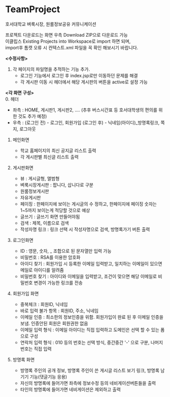 TeamProject
===========
<p>호서대학교 벼룩시장, 원룸정보공유 커뮤니케이션</p>

프로젝트 다운로드는 화면 우측 Download ZIP으로 다운로드 가능<br>
이클립스 Existing Projects into Workspace로 import 하면 되며,<br>
import후 톰캣 오류 시 컨텍스트.xml 파일을 꼭 확인 해보시기 바랍니다.<br>

<b><수정사항></b><br>
1. 각 페이지의 파일명을 추적하는 기능 추가.
   - 로그인 기능에서 로그인 후 index.jsp로만 이동하던 문제를 해결
   - 각 게시판 이동 시 헤더에서 해당 게시판의 버튼을 active로 설정 가능

<b><각 화면 구성></b><br>
0. 헤더
   - 좌측 : HOME, 게시판1, 게시판2, .... (추후 버스시간표 등 호서대학생의 편의를 위한 것도 추가 예정)
   - 우측 : (로그인 전) - 로그인, 회원가입
            (로그인 후) - 닉네임(아이디)_방명록링크, 쪽지, 로그아웃

1. 메인화면
   - 학교 홈페이지의 최신 공지글 리스트 출력
   - 각 게시판별 최신글 리스트 출력

2. 게시판화면
   - 뷰 : 게시글형, 앨범형
   - 벼룩시장게시판 : 팝니다, 삽니다로 구분
   - 원룸정보게시판
   - 자유게시판
   - 페이징 : 한페이지에 보이는 게시글의 수 정하고, 한페이지에 페이징 숫자는 1~5까지 보이는게 적당할 것으로 예상
   - 글쓰기 : 글쓰기 화면 만들어야됨
   - 검색 : 제목, 이름으로 검색
   - 작성자명 링크 : 링크 선택 시 작성자명으로 검색, 방명록가기 버튼 출력

3. 로그인화면
   - ID : 영문, 숫자, _ 조합으로 된 문자열만 입력 가능
   - 비밀번호 : RSA를 이용한 암호화
   - 아이디 찾기 : 회원가입 시 등록한 이메일 입력받고, 일치하는 이메일이 있으면 메일로 아이디를 알려줌
   - 비밀번호 찾기 : 아이디와 이메일을 입력받고, 조건이 맞으면 해당 이메일로 비밀번호 변경이 가능한 링크를 전송
   
4. 회원가입 화면
   - 중복체크 : 회원ID, 닉네임
   - 바로 입력 불가 항목 : 회원ID, 주소, 닉네임
   - 이메일 인증 : 최소한의 정보인증을 위함. 회원가입이 완료 된 후 이메일 인증을 보냄. 인증안된 회원은 회원권한 없음
   - 이메일 입력 형식 : 이메일 아이디는 직접 입력하고 도메인은 선택 할 수 있는 폼으로 구성
   - 연락처 입력 형식 : 010 등의 번호는 선택 방식, 중간중간 '-' 으로 구분, 나머지 번호는 직접 입력
   
5. 방명록 화면
   - 방명록 주인의 공개 정보, 방명록 주인이 쓴 게시글 리스트 보기 링크, 방명록 남기기 기능(댓글기능 응용)
   - 자신의 방명록에 들어가면 좌측에 정보수정 등의 네비게이션버튼들을 출력
   - 타인의 방명록에 들어가면 네비게이션은 제외하고 출력
   

